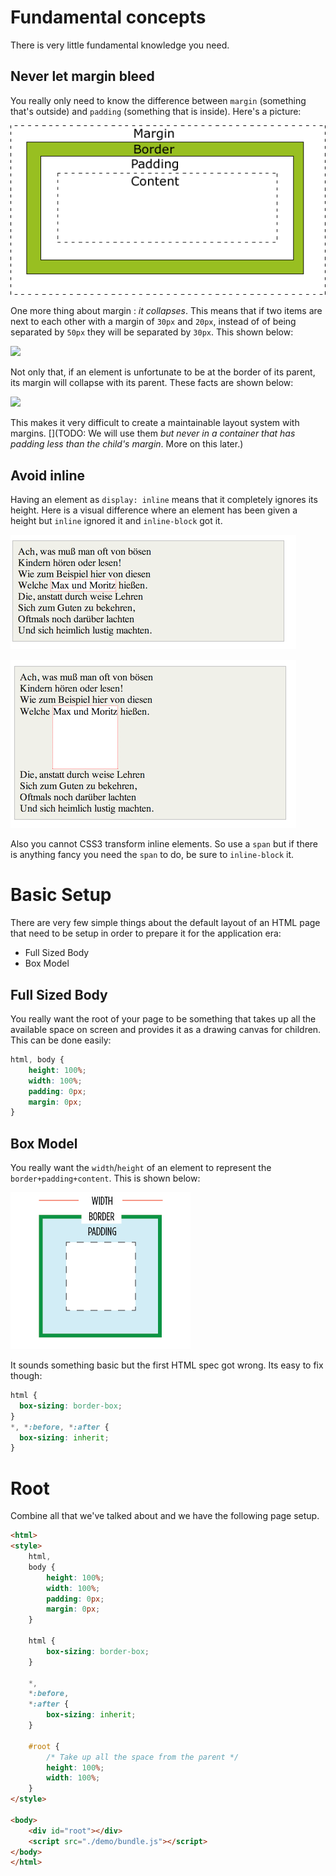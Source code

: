 # Fundamental concepts
There is very little fundamental knowledge you need.

## Never let margin bleed
You really only need to know the difference between `margin` (something that's outside) and `padding` (something that is inside). Here's a picture:

![](https://raw.githubusercontent.com/typestyle/typestyle.github.io/master/images/book/marginpadding.gif)


One more thing about margin : *it collapses*. This means that if two items are next to each other with a margin of `30px` and `20px`, instead of of being separated by `50px` they will be separated by `30px`. This shown below:

![](https://raw.githubusercontent.com/typestyle/typestyle.github.io/master/images/book/marginsibling.png)

Not only that, if an element is unfortunate to be at the border of its parent, its margin will collapse with its parent. These facts are shown below:

![](https://raw.githubusercontent.com/typestyle/typestyle.github.io/master/images/book/marginchild.png)

This makes it very difficult to create a maintainable layout system with margins. [](TODO: We will use them *but never in a container that has padding less than the child's margin*. More on this later.)

## Avoid inline
Having an element as `display: inline` means that it completely ignores its height. Here is a visual difference where an element has been given a height but `inline` ignored it and `inline-block` got it.

![](https://raw.githubusercontent.com/typestyle/typestyle.github.io/master/images/book/inline.png)

![](https://raw.githubusercontent.com/typestyle/typestyle.github.io/master/images/book/inlineBlock.png)

Also you cannot CSS3 transform inline elements. So use a `span` but if there is anything fancy you need the `span` to do, be sure to `inline-block` it.

# Basic Setup
There are very few simple things about the default layout of an HTML page that need to be setup in order to prepare it for the application era:

* Full Sized Body
* Box Model

## Full Sized Body
You really want the root of your page to be something that takes up all the available space on screen and provides it as a drawing canvas for children. This can be done easily:

```css
html, body {
    height: 100%;
    width: 100%;
    padding: 0px;
    margin: 0px;
}
```

## Box Model
You really want the `width`/`height` of an element to represent the `border+padding+content`. This is shown below:

![](https://raw.githubusercontent.com/typestyle/typestyle.github.io/master/images/book/borderbox.png)

It sounds something basic but the first HTML spec got wrong. Its easy to fix though:

```css
html {
  box-sizing: border-box;
}
*, *:before, *:after {
  box-sizing: inherit;
}
```

# Root
Combine all that we've talked about and we have the following page setup.

```html
<html>
<style>
    html,
    body {
        height: 100%;
        width: 100%;
        padding: 0px;
        margin: 0px;
    }

    html {
        box-sizing: border-box;
    }

    *,
    *:before,
    *:after {
        box-sizing: inherit;
    }

    #root {
        /* Take up all the space from the parent */
        height: 100%;
        width: 100%;
    }
</style>

<body>
    <div id="root"></div>
    <script src="./demo/bundle.js"></script>
</body>
</html>
```
